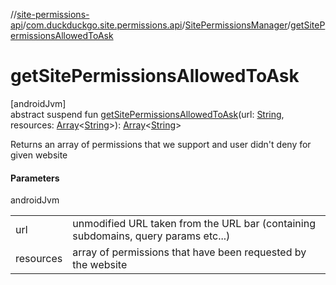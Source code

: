 //[site-permissions-api](../../../index.md)/[com.duckduckgo.site.permissions.api](../index.md)/[SitePermissionsManager](index.md)/[getSitePermissionsAllowedToAsk](get-site-permissions-allowed-to-ask.md)

# getSitePermissionsAllowedToAsk

[androidJvm]\
abstract suspend fun [getSitePermissionsAllowedToAsk](get-site-permissions-allowed-to-ask.md)(url: [String](https://kotlinlang.org/api/latest/jvm/stdlib/kotlin/-string/index.html), resources: [Array](https://kotlinlang.org/api/latest/jvm/stdlib/kotlin/-array/index.html)&lt;[String](https://kotlinlang.org/api/latest/jvm/stdlib/kotlin/-string/index.html)&gt;): [Array](https://kotlinlang.org/api/latest/jvm/stdlib/kotlin/-array/index.html)&lt;[String](https://kotlinlang.org/api/latest/jvm/stdlib/kotlin/-string/index.html)&gt;

Returns an array of permissions that we support and user didn't deny for given website

#### Parameters

androidJvm

| | |
|---|---|
| url | unmodified URL taken from the URL bar (containing subdomains, query params etc...) |
| resources | array of permissions that have been requested by the website |
